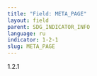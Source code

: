 ```yaml
---
title: "Field: META_PAGE"
layout: field
parent: SDG_INDICATOR_INFO
language: ru
indicator: 1-2-1
slug: META_PAGE
---
```

1.2.1